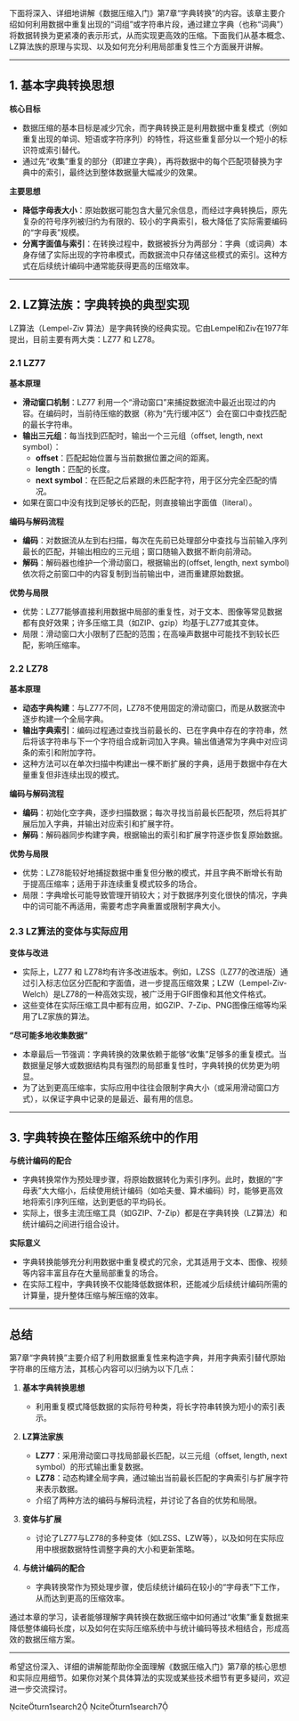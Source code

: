 下面将深入、详细地讲解《数据压缩入门》第7章“字典转换”的内容。该章主要介绍如何利用数据中重复出现的“词组”或字符串片段，通过建立字典（也称“词典”）将数据转换为更紧凑的表示形式，从而实现更高效的压缩。下面我们从基本概念、LZ算法族的原理与实现、以及如何充分利用局部重复性三个方面展开讲解。

---

## 1. 基本字典转换思想

**核心目标**  
- 数据压缩的基本目标是减少冗余，而字典转换正是利用数据中重复模式（例如重复出现的单词、短语或字符序列）的特性，将这些重复部分以一个短小的标识符或索引替代。  
- 通过先“收集”重复的部分（即建立字典），再将数据中的每个匹配项替换为字典中的索引，最终达到整体数据量大幅减少的效果。

**主要思想**  
- **降低字母表大小**：原始数据可能包含大量冗余信息，而经过字典转换后，原先复杂的符号序列被归约为有限的、较小的字典索引，极大降低了实际需要编码的“字母表”规模。  
- **分离字面值与索引**：在转换过程中，数据被拆分为两部分：字典（或词典）本身存储了实际出现的字符串模式，而数据流中只存储这些模式的索引。这种方式在后续统计编码中通常能获得更高的压缩效率。

---

## 2. LZ算法族：字典转换的典型实现

LZ算法（Lempel-Ziv 算法）是字典转换的经典实现。它由Lempel和Ziv在1977年提出，目前主要有两大类：LZ77 和 LZ78。

### 2.1 LZ77

**基本原理**  
- **滑动窗口机制**：LZ77 利用一个“滑动窗口”来捕捉数据流中最近出现过的内容。在编码时，当前待压缩的数据（称为“先行缓冲区”）会在窗口中查找匹配的最长字符串。  
- **输出三元组**：每当找到匹配时，输出一个三元组（offset, length, next symbol）：  
  - **offset**：匹配起始位置与当前数据位置之间的距离。  
  - **length**：匹配的长度。  
  - **next symbol**：在匹配之后紧跟的未匹配字符，用于区分完全匹配的情况。  
- 如果在窗口中没有找到足够长的匹配，则直接输出字面值（literal）。

**编码与解码流程**  
- **编码**：对数据流从左到右扫描，每次在先前已处理部分中查找与当前输入序列最长的匹配，并输出相应的三元组；窗口随输入数据不断向前滑动。  
- **解码**：解码器也维护一个滑动窗口，根据输出的(offset, length, next symbol)依次将之前窗口中的内容复制到当前输出中，进而重建原始数据。

**优势与局限**  
- 优势：LZ77能够直接利用数据中局部的重复性，对于文本、图像等常见数据都有良好效果；许多压缩工具（如ZIP、gzip）均基于LZ77或其变体。  
- 局限：滑动窗口大小限制了匹配的范围；在高噪声数据中可能找不到较长匹配，影响压缩率。

### 2.2 LZ78

**基本原理**  
- **动态字典构建**：与LZ77不同，LZ78不使用固定的滑动窗口，而是从数据流中逐步构建一个全局字典。  
- **输出字典索引**：编码过程通过查找当前最长的、已在字典中存在的字符串，然后将该字符串与下一个字符组合成新词加入字典。输出值通常为字典中对应词条的索引和附加字符。  
- 这种方法可以在单次扫描中构建出一棵不断扩展的字典，适用于数据中存在大量重复但非连续出现的模式。

**编码与解码流程**  
- **编码**：初始化空字典，逐步扫描数据；每次寻找当前最长匹配项，然后将其扩展后加入字典，并输出对应索引和扩展字符。  
- **解码**：解码器同步构建字典，根据输出的索引和扩展字符逐步恢复原始数据。

**优势与局限**  
- 优势：LZ78能较好地捕捉数据中重复但分散的模式，并且字典不断增长有助于提高压缩率；适用于非连续重复模式较多的场合。  
- 局限：字典增长可能导致管理开销较大；对于数据序列变化很快的情况，字典中的词可能不再适用，需要考虑字典重置或限制字典大小。

### 2.3 LZ算法的变体与实际应用

**变体与改进**  
- 实际上，LZ77 和 LZ78均有许多改进版本。例如，LZSS（LZ77的改进版）通过引入标志位区分匹配和字面值，进一步提高压缩效果；LZW（Lempel-Ziv-Welch）是LZ78的一种高效实现，被广泛用于GIF图像和其他文件格式。  
- 这些变体在实际压缩工具中都有应用，如GZIP、7-Zip、PNG图像压缩等均采用了LZ家族的算法。

**“尽可能多地收集数据”**  
- 本章最后一节强调：字典转换的效果依赖于能够“收集”足够多的重复模式。当数据量足够大或数据结构具有强烈的局部重复性时，字典转换的优势更为明显。  
- 为了达到更高压缩率，实际应用中往往会限制字典大小（或采用滑动窗口方式），以保证字典中记录的是最近、最有用的信息。

---

## 3. 字典转换在整体压缩系统中的作用

**与统计编码的配合**  
- 字典转换常作为预处理步骤，将原始数据转化为索引序列。此时，数据的“字母表”大大缩小，后续使用统计编码（如哈夫曼、算术编码）时，能够更高效地将索引序列压缩，达到更低的平均码长。  
- 实际上，很多主流压缩工具（如GZIP、7-Zip）都是在字典转换（LZ算法）和统计编码之间进行组合设计。

**实际意义**  
- 字典转换能够充分利用数据中重复模式的冗余，尤其适用于文本、图像、视频等内容丰富且存在大量局部重复的场合。  
- 在实际工程中，字典转换不仅能降低数据体积，还能减少后续统计编码所需的计算量，提升整体压缩与解压缩的效率。

---

## 总结

第7章“字典转换”主要介绍了利用数据重复性来构造字典，并用字典索引替代原始字符串的压缩方法，其核心内容可以归纳为以下几点：

1. **基本字典转换思想**  
   - 利用重复模式降低数据的实际符号种类，将长字符串转换为短小的索引表示。

2. **LZ算法家族**  
   - **LZ77**：采用滑动窗口寻找局部最长匹配，以三元组（offset, length, next symbol）的形式输出重复数据。
   - **LZ78**：动态构建全局字典，通过输出当前最长匹配的字典索引与扩展字符来表示数据。
   - 介绍了两种方法的编码与解码流程，并讨论了各自的优势和局限。

3. **变体与扩展**  
   - 讨论了LZ77与LZ78的多种变体（如LZSS、LZW等），以及如何在实际应用中根据数据特性调整字典的大小和更新策略。

4. **与统计编码的配合**  
   - 字典转换常作为预处理步骤，使后续统计编码在较小的“字母表”下工作，从而达到更高的压缩效率。

通过本章的学习，读者能够理解字典转换在数据压缩中如何通过“收集”重复数据来降低整体编码长度，以及如何在实际压缩系统中与统计编码等技术相结合，形成高效的数据压缩方案。

---

希望这份深入、详细的讲解能帮助你全面理解《数据压缩入门》第7章的核心思想和实际应用细节。如果你对某个具体算法的实现或某些技术细节有更多疑问，欢迎进一步交流探讨。

citeturn1search2 citeturn1search7
